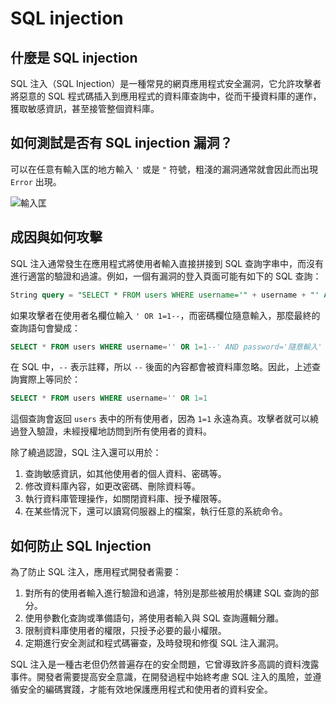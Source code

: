 # SQL injection

## 什麼是 SQL injection

SQL 注入（SQL Injection）是一種常見的網頁應用程式安全漏洞，它允許攻擊者將惡意的 SQL 程式碼插入到應用程式的資料庫查詢中，從而干擾資料庫的運作，獲取敏感資訊，甚至接管整個資料庫。

## 如何測試是否有 SQL injection 漏洞？

可以在任意有輸入匡的地方輸入 `'` 或是 `"` 符號，粗淺的漏洞通常就會因此而出現 `Error` 出現。

![輸入匡](/images/injection_spec.png)

## 成因與如何攻擊

SQL 注入通常發生在應用程式將使用者輸入直接拼接到 SQL 查詢字串中，而沒有進行適當的驗證和過濾。例如，一個有漏洞的登入頁面可能有如下的 SQL 查詢：

```sql
String query = "SELECT * FROM users WHERE username='" + username + "' AND password='" + password + "'";
```

如果攻擊者在使用者名欄位輸入 `' OR 1=1--`，而密碼欄位隨意輸入，那麼最終的查詢語句會變成：

```sql
SELECT * FROM users WHERE username='' OR 1=1--' AND password='隨意輸入'
```

在 SQL 中，`--` 表示註釋，所以 `--` 後面的內容都會被資料庫忽略。因此，上述查詢實際上等同於：

```sql
SELECT * FROM users WHERE username='' OR 1=1
```

這個查詢會返回 `users` 表中的所有使用者，因為 `1=1` 永遠為真。攻擊者就可以繞過登入驗證，未經授權地訪問到所有使用者的資料。

除了繞過認證，SQL 注入還可以用於：

1. 查詢敏感資訊，如其他使用者的個人資料、密碼等。
2. 修改資料庫內容，如更改密碼、刪除資料等。
3. 執行資料庫管理操作，如關閉資料庫、授予權限等。
4. 在某些情況下，還可以讀寫伺服器上的檔案，執行任意的系統命令。

## 如何防止 SQL Injection

為了防止 SQL 注入，應用程式開發者需要：

1. 對所有的使用者輸入進行驗證和過濾，特別是那些被用於構建 SQL 查詢的部分。
2. 使用參數化查詢或準備語句，將使用者輸入與 SQL 查詢邏輯分離。
3. 限制資料庫使用者的權限，只授予必要的最小權限。
4. 定期進行安全測試和程式碼審查，及時發現和修復 SQL 注入漏洞。

SQL 注入是一種古老但仍然普遍存在的安全問題，它曾導致許多高調的資料洩露事件。開發者需要提高安全意識，在開發過程中始終考慮 SQL 注入的風險，並遵循安全的編碼實踐，才能有效地保護應用程式和使用者的資料安全。